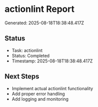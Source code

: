 # actionlint Report

Generated: 2025-08-18T18:38:48.417Z

## Status
- Task: actionlint
- Status: Completed
- Timestamp: 2025-08-18T18:38:48.417Z

## Next Steps
- Implement actual actionlint functionality
- Add proper error handling
- Add logging and monitoring
